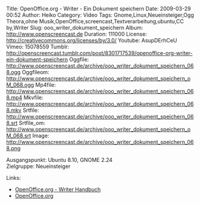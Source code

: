 Title: OpenOffice.org - Writer - Ein Dokument speichern
Date: 2009-03-29 00:52
Author: Heiko
Category: Video
Tags: Gnome,Linux,Neueinsteiger,Ogg Theora,ohne Musik,OpenOffice,screencast,Textverarbeitung,ubuntu,CC by,Writer
Slug: ooo_writer_dokument_speichern
Album: http://www.openscreencast.de
Duration: 111000
License: http://creativecommons.org/licenses/by/3.0/
Youtube: AsupDErhCeU
Vimeo: 15078559
Tumblr: http://openscreencast.tumblr.com/post/8301717539/openoffice-org-writer-ein-dokument-speichern
Oggfile: http://www.openscreencast.de/archive/ooo_writer_dokument_speichern_068.ogg
Oggfileom: http://www.openscreencast.de/archive/ooo_writer_dokument_speichern_oM_068.ogg
Mp4file: http://www.openscreencast.de/archive/ooo_writer_dokument_speichern_068.mp4
Mkvfile: http://www.openscreencast.de/archive/ooo_writer_dokument_speichern_068.mkv
Srtfile: http://www.openscreencast.de/archive/ooo_writer_dokument_speichern_068.srt
Srtfile_om: http://www.openscreencast.de/archive/ooo_writer_dokument_speichern_oM_068.srt
Image: http://www.openscreencast.de/archive/ooo_writer_dokument_speichern_068.png

Ausgangspunkt: Ubuntu 8.10, GNOME 2.24  
Zielgruppe: Neueinsteiger  

Links:

  * [OpenOffice.org - Writer Handbuch](http://oooauthors.org/de/veroeffentlicht/writer/)
  * [OpenOffice.org](http://de.openoffice.org/)

